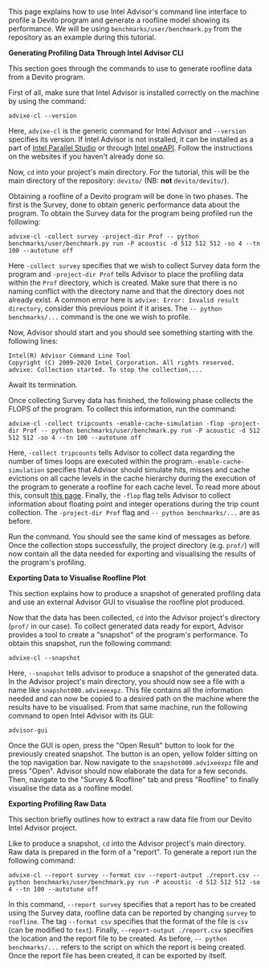 This page explains how to use Intel Advisor's command line interface to profile a Devito program and generate a roofline model showing its performance. We will be using `benchmarks/user/benchmark.py` from the repository as an example during this tutorial.




**Generating Profiling Data Through Intel Advisor CLI**

This section goes through the commands to use to generate roofline data from a Devito program.

First of all, make sure that Intel Advisor is installed correctly on the machine by using the command:

```
advixe-cl --version
```

Here, `advixe-cl` is the generic command for Intel Advisor and `--version` specifies its version. If Intel Advisor is not installed, it can be installed as a part of [Intel Parallel Studio](https://software.intel.com/content/www/us/en/develop/tools/parallel-studio-xe/choose-download.html) or through [Intel oneAPI](https://software.intel.com/content/www/us/en/develop/tools/oneapi/base-toolkit.html). Follow the instructions on the websites if you haven't already done so.

Now, `cd` into your project's main directory. For the tutorial, this will be the main directory of the repository: `devito/` (NB: **not** `devito/devito/`).

Obtaining a roofline of a Devito program will be done in two phases. The first is the Survey, done to obtain generic performance data about the program. To obtain the Survey data for the program being profiled run the following:

```
advixe-cl -collect survey -project-dir Prof -- python benchmarks/user/benchmark.py run -P acoustic -d 512 512 512 -so 4 --tn 100 --autotune off
```

Here `-collect survey` specifies that we wish to collect Survey data form the program and `-project-dir Prof` tells Advisor to place the profiling data within the `Prof` directory, which is created. Make sure that there is no naming conflict with the directory name and that the directory does not already exist. A common error here is `advixe: Error: Invalid result directory`, consider this previous point if it arises. The `-- python benchmarks/...` command is the one we wish to profile.

Now, Advisor should start and you should see something starting with the following lines:

```
Intel(R) Advisor Command Line Tool
Copyright (C) 2009-2020 Intel Corporation. All rights reserved.
advixe: Collection started. To stop the collection,...
```

Await its termination.

Once collecting Survey data has finished, the following phase collects the FLOPS of the program. To collect this information, run the command:

```
advixe-cl -collect tripcounts -enable-cache-simulation -flop -project-dir Prof -- python benchmarks/user/benchmark.py run -P acoustic -d 512 512 512 -so 4 --tn 100 --autotune off
```

Here, `-collect tripcounts` tells Advisor to collect data regarding the number of times loops are executed within the program.`-enable-cache-simulation` specifies that Advisor should simulate hits, misses and cache evictions on all cache levels in the cache hierarchy during the execution of the program to generate a roofline for each cache level. To read more about this, consult [this page](https://software.intel.com/content/www/us/en/develop/articles/integrated-roofline-model-with-intel-advisor.html). Finally, the `-flop` flag tells Advisor to collect information about floating point and integer operations during the trip count collection. The `-project-dir Prof` flag and `-- python benchmarks/...` are as before.

Run the command. You should see the same kind of messages as before. Once the collection stops successfully, the project directory (e.g. `prof/`) will now contain all the data needed for exporting and visualising the results of the program's profiling.



**Exporting Data to Visualise Roofline Plot**

This section explains how to produce a snapshot of generated profiling data and use an external Advisor GUI to visualise the roofline plot produced.

Now that the data has been collected, `cd` into the Advisor project's directory (`prof/` in our case). To collect generated data ready for export, Advisor provides a tool to create a "snapshot" of the program's performance. To obtain this snapshot, run the following command:

```
advixe-cl --snapshot
```

Here, `--snapshot` tells advisor to produce a snapshot of the generated data. In the Advisor project's main directory, you should now see a file with a name like `snapshot000.advixeexpz`. This file contains all the information needed and can now be copied to a desired path on the machine where the results have to be visualised. From that same machine, run the following command to open Intel Advisor with its GUI:

```
advisor-gui
```

Once the GUI is open, press the "Open Result" button to look for the previously created snapshot. The button is an open, yellow folder sitting on the top navigation bar. Now navigate to the `snapshot000.advixeexpz` file and press "Open". Advisor should now elaborate the data for a few seconds. Then, navigate to the "Survey & Roofline" tab and press "Roofline" to finally visualise the data as a roofline model.


**Exporting Profiling Raw Data**

This section briefly outlines how to extract a raw data file from our Devito Intel Advisor project.

Like to produce a snapshot, `cd` into the Advisor project's main directory. Raw data is prepared in the form of a "report". To generate a report run the following command:

```
advixe-cl --report survey --format csv --report-output ./report.csv -- python benchmarks/user/benchmark.py run -P acoustic -d 512 512 512 -so 4 --tn 100 --autotune off
```

In this command, `--report survey` specifies that a report has to be created using the Survey data, roofline data can be reported by changing `survey` to `roofline`. The tag `--format csv` specifies that the format of the file is `csv` (can be modified to `text`). Finally, `--report-output ./report.csv` specifies the location and the report file to be created. As before, `-- python benchmarks/...` refers to the script on which the report is being created. Once the report file has been created, it can be exported by itself.